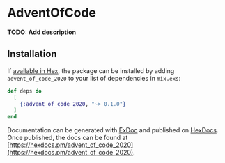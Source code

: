 # AdventOfCode

**TODO: Add description**

## Installation

If [available in Hex](https://hex.pm/docs/publish), the package can be installed
by adding `advent_of_code_2020` to your list of dependencies in `mix.exs`:

```elixir
def deps do
  [
    {:advent_of_code_2020, "~> 0.1.0"}
  ]
end
```

Documentation can be generated with [ExDoc](https://github.com/elixir-lang/ex_doc)
and published on [HexDocs](https://hexdocs.pm). Once published, the docs can
be found at [https://hexdocs.pm/advent_of_code_2020](https://hexdocs.pm/advent_of_code_2020).

